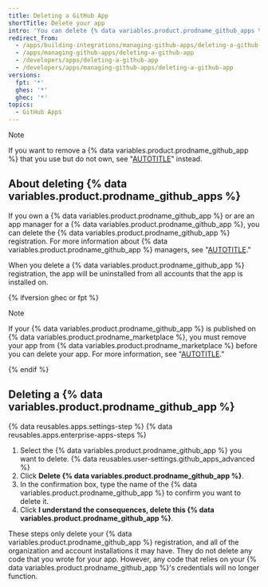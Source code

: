 ```yaml
---
title: Deleting a GitHub App
shortTitle: Delete your app
intro: 'You can delete {% data variables.product.prodname_github_apps %} that you own if you no longer want to use or maintain the app.'
redirect_from:
  - /apps/building-integrations/managing-github-apps/deleting-a-github-app
  - /apps/managing-github-apps/deleting-a-github-app
  - /developers/apps/deleting-a-github-app
  - /developers/apps/managing-github-apps/deleting-a-github-app
versions:
  fpt: '*'
  ghes: '*'
  ghec: '*'
topics:
  - GitHub Apps
---
```


> [!NOTE]
> If you want to remove a {% data variables.product.prodname_github_app %} that you use but do not own, see "[AUTOTITLE](/apps/using-github-apps/reviewing-and-modifying-installed-github-apps#blocking-access)" instead.

## About deleting {% data variables.product.prodname_github_apps %}

If you own a {% data variables.product.prodname_github_app %} or are an app manager for a {% data variables.product.prodname_github_app %}, you can delete the {% data variables.product.prodname_github_app %} registration. For more information about {% data variables.product.prodname_github_app %} managers, see "[AUTOTITLE](/apps/maintaining-github-apps/about-github-app-managers)."

When you delete a {% data variables.product.prodname_github_app %} registration, the app will be uninstalled from all accounts that the app is installed on.

{% ifversion ghec or fpt %}

> [!NOTE]
> If your {% data variables.product.prodname_github_app %} is published on {% data variables.product.prodname_marketplace %}, you must remove your app from {% data variables.product.prodname_marketplace %} before you can delete your app. For more information, see "[AUTOTITLE](/apps/publishing-apps-to-github-marketplace/listing-an-app-on-github-marketplace/deleting-your-github-app-listing-from-github-marketplace)."

{% endif %}

## Deleting a {% data variables.product.prodname_github_app %}

{% data reusables.apps.settings-step %}
{% data reusables.apps.enterprise-apps-steps %}
1. Select the {% data variables.product.prodname_github_app %} you want to delete.
{% data reusables.user-settings.github_apps_advanced %}
1. Click **Delete {% data variables.product.prodname_github_app %}**.
1. In the confirmation box, type the name of the {% data variables.product.prodname_github_app %} to confirm you want to delete it.
1. Click **I understand the consequences, delete this {% data variables.product.prodname_github_app %}**.

These steps only delete your {% data variables.product.prodname_github_app %} registration, and all of the organization and account installations it may have. They do not delete any code that you wrote for your app. However, any code that relies on your {% data variables.product.prodname_github_app %}'s credentials will no longer function.
